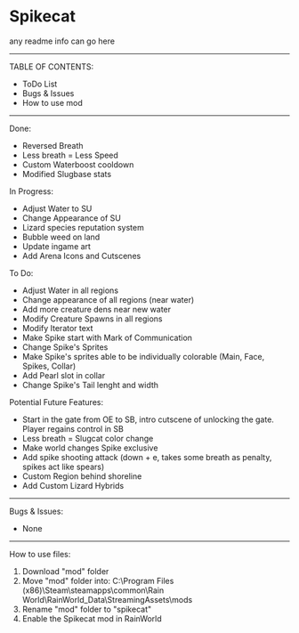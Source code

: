 # Spikecat
any readme info can go here

----------------------
TABLE OF CONTENTS:
- ToDo List
- Bugs & Issues
- How to use mod
----------------------

Done:
- Reversed Breath
- Less breath = Less Speed
- Custom Waterboost cooldown
- Modified Slugbase stats


In Progress:
- Adjust Water to SU
- Change Appearance of SU
- Lizard species reputation system
- Bubble weed on land
- Update ingame art
- Add Arena Icons and Cutscenes

To Do:
- Adjust Water in all regions
- Change appearance of all regions (near water)
- Add more creature dens near new water
- Modify Creature Spawns in all regions
- Modify Iterator text
- Make Spike start with Mark of Communication
- Change Spike's Sprites
- Make Spike's sprites able to be individually colorable (Main, Face, Spikes, Collar)
- Add Pearl slot in collar
- Change Spike's Tail lenght and width


Potential Future Features:
- Start in the gate from OE to SB, intro cutscene of unlocking the gate. Player regains control in SB
- Less breath = Slugcat color change
- Make world changes Spike exclusive
- Add spike shooting attack (down + e, takes some breath as penalty, spikes act like spears)
- Custom Region behind shoreline
- Add Custom Lizard Hybrids

-------------------------------------

Bugs & Issues:
- None

-------------------------------------

How to use files:
1) Download "mod" folder
2) Move "mod" folder into: C:\Program Files (x86)\Steam\steamapps\common\Rain World\RainWorld_Data\StreamingAssets\mods
3) Rename "mod" folder to "spikecat"
4) Enable the Spikecat mod in RainWorld
